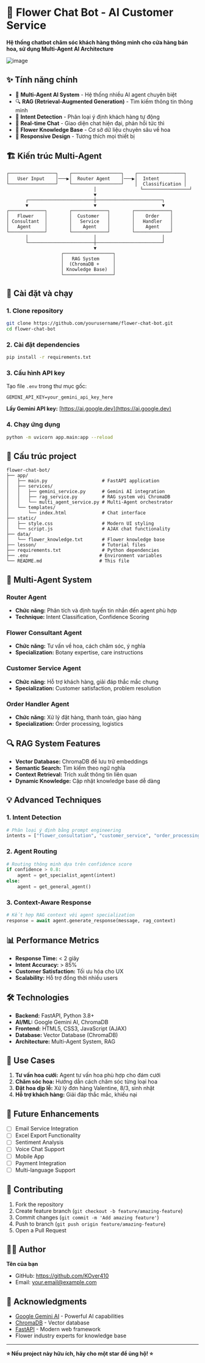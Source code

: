 # 🌸 Flower Chat Bot - AI Customer Service
**Hệ thống chatbot chăm sóc khách hàng thông minh cho cửa hàng bán hoa, sử dụng Multi-Agent AI Architecture**

![image](https://github.com/user-attachments/assets/e9cf92e3-9553-4847-beff-80cccf0b5845)

## ✨ Tính năng chính

- 🤖 **Multi-Agent AI System** - Hệ thống nhiều AI agent chuyên biệt
- 🔍 **RAG (Retrieval-Augmented Generation)** - Tìm kiếm thông tin thông minh
- 🎯 **Intent Detection** - Phân loại ý định khách hàng tự động
- 💬 **Real-time Chat** - Giao diện chat hiện đại, phản hồi tức thì
- 🌺 **Flower Knowledge Base** - Cơ sở dữ liệu chuyên sâu về hoa
- 📱 **Responsive Design** - Tương thích mọi thiết bị

## 🏗️ Kiến trúc Multi-Agent

```
┌─────────────────┐    ┌──────────────────┐    ┌─────────────────┐
│   User Input    │───▶│  Router Agent    │───▶│  Intent         │
└─────────────────┘    └──────────────────┘    │  Classification │
                                │                └─────────────────┘
                                ▼
       ┌────────────────────────┼────────────────────────┐
       ▼                        ▼                        ▼
┌─────────────┐        ┌─────────────┐        ┌─────────────┐
│   Flower    │        │  Customer   │        │    Order    │
│ Consultant  │        │   Service   │        │   Handler   │
│   Agent     │        │    Agent    │        │    Agent    │
└─────────────┘        └─────────────┘        └─────────────┘
       │                        │                        │
       └────────────────────────┼────────────────────────┘
                                ▼
                    ┌──────────────────┐
                    │   RAG System     │
                    │  (ChromaDB +     │
                    │ Knowledge Base)  │
                    └──────────────────┘
```

## 🚀 Cài đặt và chạy

### 1. Clone repository

```bash
git clone https://github.com/yourusername/flower-chat-bot.git
cd flower-chat-bot
```

### 2. Cài đặt dependencies

```bash
pip install -r requirements.txt
```

### 3. Cấu hình API key

Tạo file `.env` trong thư mục gốc:

```env
GEMINI_API_KEY=your_gemini_api_key_here
```

**Lấy Gemini API key:** [https://ai.google.dev](https://ai.google.dev)

### 4. Chạy ứng dụng

```bash
python -m uvicorn app.main:app --reload
```

## 📁 Cấu trúc project

```
flower-chat-bot/
├── app/
│   ├── main.py                    # FastAPI application
│   ├── services/
│   │   ├── gemini_service.py      # Gemini AI integration
│   │   ├── rag_service.py         # RAG system với ChromaDB
│   │   └── multi_agent_service.py # Multi-Agent orchestrator
│   └── templates/
│       └── index.html             # Chat interface
├── static/
│   ├── style.css                  # Modern UI styling
│   └── script.js                  # AJAX chat functionality
├── data/
│   └── flower_knowledge.txt       # Flower knowledge base
├── lesson/                        # Tutorial files
├── requirements.txt               # Python dependencies
├── .env                          # Environment variables
└── README.md                     # This file
```

## 🤖 Multi-Agent System

### Router Agent
- **Chức năng:** Phân tích và định tuyến tin nhắn đến agent phù hợp
- **Technique:** Intent Classification, Confidence Scoring

### Flower Consultant Agent
- **Chức năng:** Tư vấn về hoa, cách chăm sóc, ý nghĩa
- **Specialization:** Botany expertise, care instructions

### Customer Service Agent
- **Chức năng:** Hỗ trợ khách hàng, giải đáp thắc mắc chung
- **Specialization:** Customer satisfaction, problem resolution

### Order Handler Agent
- **Chức năng:** Xử lý đặt hàng, thanh toán, giao hàng
- **Specialization:** Order processing, logistics

## 🔍 RAG System Features

- **Vector Database:** ChromaDB để lưu trữ embeddings
- **Semantic Search:** Tìm kiếm theo ngữ nghĩa
- **Context Retrieval:** Trích xuất thông tin liên quan
- **Dynamic Knowledge:** Cập nhật knowledge base dễ dàng

## 💡 Advanced Techniques

### 1. Intent Detection
```python
# Phân loại ý định bằng prompt engineering
intents = ["flower_consultation", "customer_service", "order_processing"]
```

### 2. Agent Routing
```python
# Routing thông minh dựa trên confidence score
if confidence > 0.8:
    agent = get_specialist_agent(intent)
else:
    agent = get_general_agent()
```

### 3. Context-Aware Response
```python
# Kết hợp RAG context với agent specialization
response = await agent.generate_response(message, rag_context)
```

## 📊 Performance Metrics

- **Response Time:** < 2 giây
- **Intent Accuracy:** > 85%
- **Customer Satisfaction:** Tối ưu hóa cho UX
- **Scalability:** Hỗ trợ đồng thời nhiều users

## 🛠️ Technologies

- **Backend:** FastAPI, Python 3.8+
- **AI/ML:** Google Gemini AI, ChromaDB
- **Frontend:** HTML5, CSS3, JavaScript (AJAX)
- **Database:** Vector Database (ChromaDB)
- **Architecture:** Multi-Agent System, RAG

## 🎯 Use Cases

1. **Tư vấn hoa cưới:** Agent tư vấn hoa phù hợp cho đám cưới
2. **Chăm sóc hoa:** Hướng dẫn cách chăm sóc từng loại hoa
3. **Đặt hoa dịp lễ:** Xử lý đơn hàng Valentine, 8/3, sinh nhật
4. **Hỗ trợ khách hàng:** Giải đáp thắc mắc, khiếu nại

## 🔮 Future Enhancements

- [ ] Email Service Integration
- [ ] Excel Export Functionality  
- [ ] Sentiment Analysis
- [ ] Voice Chat Support
- [ ] Mobile App
- [ ] Payment Integration
- [ ] Multi-language Support

## 🤝 Contributing

1. Fork the repository
2. Create feature branch (`git checkout -b feature/amazing-feature`)
3. Commit changes (`git commit -m 'Add amazing feature'`)
4. Push to branch (`git push origin feature/amazing-feature`)
5. Open a Pull Request

## 👨‍💻 Author

**Tên của bạn**
- GitHub: https://github.com/KOver410
- Email: your.email@example.com

## 🙏 Acknowledgments

- [Google Gemini AI](https://ai.google.dev) - Powerful AI capabilities
- [ChromaDB](https://www.trychroma.com) - Vector database
- [FastAPI](https://fastapi.tiangolo.com) - Modern web framework
- Flower industry experts for knowledge base

---

**⭐ Nếu project này hữu ích, hãy cho một star để ủng hộ! ⭐**

